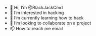 - 👋 Hi, I’m @BlackJackCmd
- 👀 I’m interested in hacking
- 🌱 I’m currently learning how to hack
- 💞️ I’m looking to collaborate on a project
- 📫 How to reach me email
